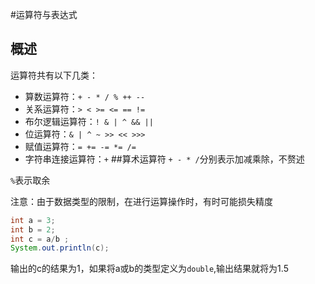 #运算符与表达式
## 概述
运算符共有以下几类：
* 算数运算符：`+ - * / % ++ --`
* 关系运算符：`> < >= <= == !=`
* 布尔逻辑运算符：`! & | ^ && ||`
* 位运算符：`& | ^ ~ >> << >>>`
* 赋值运算符：`= += -= *= /=`
* 字符串连接运算符：`+`
##算术运算符
`+ - * /`分别表示加减乘除，不赘述 
 
 `%`表示取余
  
  注意：由于数据类型的限制，在进行运算操作时，有时可能损失精度
  ```java
  int a = 3;
  int b = 2;
  int c = a/b ;
  System.out.println(c);
  ```
  输出的c的结果为1，如果将a或b的类型定义为`double`,输出结果就将为1.5
